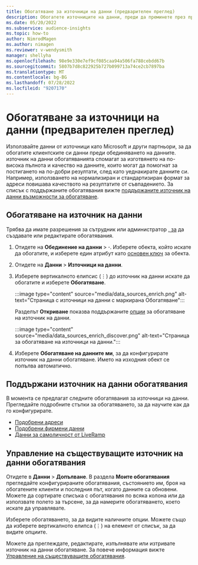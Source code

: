 ```yaml
---
title: Обогатяване за източници на данни (предварителен преглед)
description: Обогатете източниците на данни, преди да преминете през процеса на обединяване на данни.
ms.date: 05/20/2022
ms.subservice: audience-insights
ms.topic: how-to
author: NimrodMagen
ms.author: nimagen
ms.reviewer: v-wendysmith
manager: shellyha
ms.openlocfilehash: 98e9e330e7ef9cf085caa94a506fa788cebdd67b
ms.sourcegitcommit: 5807b7d8c822925b727b099713a74ce2cb7897ba
ms.translationtype: MT
ms.contentlocale: bg-BG
ms.lasthandoff: 07/28/2022
ms.locfileid: "9207170"
---
```

# <a name="enrichment-for-data-sources-preview"></a>Обогатяване за източници на данни (предварителен преглед)

Използвайте данни от източници като Microsoft и други партньори, за да обогатите клиентските си данни преди обединяването на данните. източник на данни обогатяванията спомагат за изготвянето на по-висока пълнота и качество на данните, които могат да помогнат за постигането на по-добри резултати, след като уеднакирате данните си. Например, използването на нормализиран и стандартизиран формат за адреси повишава качеството на резултатите от съвпадението. За списък с поддържаните обогатявания вижте [поддържаните източник на данни възможности за обогатяване](#supported-data-source-enrichments).

## <a name="enrich-a-data-source"></a>Обогатяване на източник на данни

Трябва да имате разрешения за сътрудник или администратор [, за](permissions.md) да създавате или редактирате обогатявания.  

1. Отидете на **Обединение на данни** > **·**. Изберете обекта, който искате да обогатите, и изберете един атрибут като [основен ключ](map-entities.md#select-primary-key-and-semantic-type-for-attributes) за обекта.

1. Отидете на **Данни** > **Източници на данни**.

1. Изберете вертикалното елипсис (&vellip;) до източник на данни искате да обогатите и изберете **Обогатяване**.

   :::image type="content" source="media/data_sources_enrich.png" alt-text="Страница с източници на данни с маркирана Обогатяване":::

   Разделът **Откриване** показва поддържаните [опции](#supported-data-source-enrichments) за обогатяване на източник на данни.

   :::image type="content" source="media/data_sources_enrich_discover.png" alt-text="Страница за обогатяване на източници на данни.":::

1. Изберете **Обогатяване на данните ми**, за да конфигурирате източник на данни обогатяване. Името на изходния обект се попълва автоматично.

## <a name="supported-data-source-enrichments"></a>Поддържани източник на данни обогатявания

В момента се предлагат следните обогатявания за източници на данни. Прегледайте подробните стъпки за обогатяването, за да научите как да го конфигурирате.

- [Подобрени адреси](enrichment-enhanced-addresses.md)
- [Подобрени фирмени данни](enrichment-enhanced-company-data.md)
- [Данни за самоличност от LiveRamp](enrichment-liveramp.md)

## <a name="manage-existing-data-source-enrichments"></a>Управление на съществуващите източник на данни обогатявания

Отидете в **Данни** > **Допълване**. В раздела **Моите обогатявания** прегледайте конфигурираните обогатявания, състоянието им, броя на обогатените клиенти и последния път, когато данните са обновени. Можете да сортирате списъка с обогатявания по всяка колона или да използвате полето за търсене, за да намерите обогатяването, което искате да управлявате.

Изберете обогатяването, за да видите наличните опции. Можете също да изберете вертикалното елипса (&vellip;) на елемент от списък, за да видите опциите.

Можете да преглеждате, редактирате, изпълнявате или изтривате източник на данни обогатяване. За повече информация вижте [Управление на съществуващите обогатявания](enrichment-hub.md#manage-existing-enrichments).
